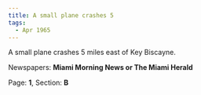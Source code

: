 ```yaml
---  
title: A small plane crashes 5  
tags:  
  - Apr 1965  
---  
```

  
A small plane crashes 5 miles east of Key Biscayne.  
  
Newspapers: **Miami Morning News or The Miami Herald**  
  
Page: **1**, Section: **B** 
